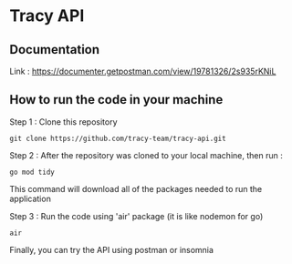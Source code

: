# Tracy API

## Documentation
Link : https://documenter.getpostman.com/view/19781326/2s935rKNiL

## How to run the code in your machine

Step 1 : Clone this repository

`git clone https://github.com/tracy-team/tracy-api.git`

Step 2 : After the repository was cloned to your local machine, then run : 

`go mod tidy`

This command will download all of the packages needed to run the application

Step 3 : Run the code using 'air' package (it is like nodemon for go)

`air`

Finally, you can try the API using postman or insomnia
